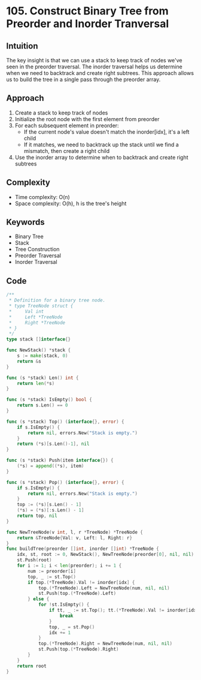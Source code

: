 # 105. Construct Binary Tree from Preorder and Inorder Tranversal

## Intuition

The key insight is that we can use a stack to keep track of nodes we've seen in the preorder traversal. The inorder traversal helps us determine when we need to backtrack and create right subtrees. This approach allows us to build the tree in a single pass through the preorder array.

## Approach

1. Create a stack to keep track of nodes
2. Initialize the root node with the first element from preorder
3. For each subsequent element in preorder:
   - If the current node's value doesn't match the inorder[idx], it's a left child
   - If it matches, we need to backtrack up the stack until we find a mismatch, then create a right child
4. Use the inorder array to determine when to backtrack and create right subtrees

## Complexity

- Time complexity: O(n)
- Space complexity: O(h), h is the tree's height

## Keywords

- Binary Tree
- Stack
- Tree Construction
- Preorder Traversal
- Inorder Traversal

## Code

```go
/**
 * Definition for a binary tree node.
 * type TreeNode struct {
 *     Val int
 *     Left *TreeNode
 *     Right *TreeNode
 * }
 */
type stack []interface{}

func NewStack() *stack {
    s := make(stack, 0)
    return &s
}

func (s *stack) Len() int {
    return len(*s)
}

func (s *stack) IsEmpty() bool {
    return s.Len() == 0
}

func (s *stack) Top() (interface{}, error) {
    if s.IsEmpty() {
        return nil, errors.New("Stack is empty.")
    }
    return (*s)[s.Len()-1], nil
}

func (s *stack) Push(item interface{}) {
    (*s) = append((*s), item)
}

func (s *stack) Pop() (interface{}, error) {
    if s.IsEmpty() {
        return nil, errors.New("Stack is empty.")
    }
    top := (*s)[s.Len() - 1]
    (*s) = (*s)[:s.Len() - 1]
    return top, nil
}

func NewTreeNode(v int, l, r *TreeNode) *TreeNode {
    return &TreeNode{Val: v, Left: l, Right: r}
}
func buildTree(preorder []int, inorder []int) *TreeNode {
    idx, st, root := 0, NewStack(), NewTreeNode(preorder[0], nil, nil)
    st.Push(root)
    for i := 1; i < len(preorder); i += 1 {
        num := preorder[i]
        top, _ := st.Top()
        if top.(*TreeNode).Val != inorder[idx] {
            top.(*TreeNode).Left = NewTreeNode(num, nil, nil)
            st.Push(top.(*TreeNode).Left)
        } else {
            for !st.IsEmpty() {
                if tt, _ := st.Top(); tt.(*TreeNode).Val != inorder[idx] {
                    break
                }
                top, _ = st.Pop()
                idx += 1
            }
            top.(*TreeNode).Right = NewTreeNode(num, nil, nil)
            st.Push(top.(*TreeNode).Right)
        }
    }
    return root
}
```
